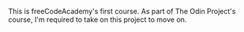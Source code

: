 This is freeCodeAcademy's first course. As part of The Odin Project's course, I'm required to take on this project to move on.